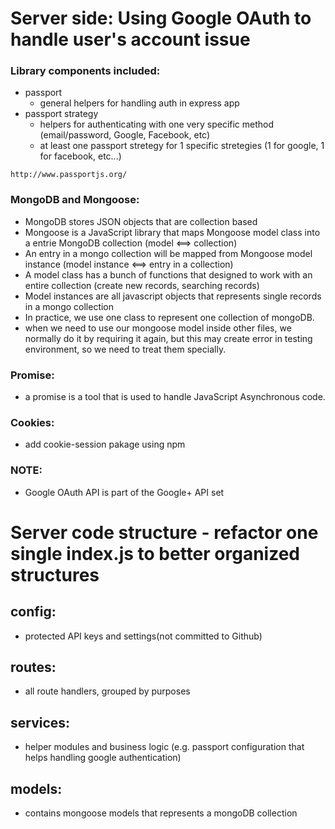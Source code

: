 # Server side: Using Google OAuth to handle user's account issue

### Library components included:

- passport
  - general helpers for handling auth in express app
- passport strategy
  - helpers for authenticating with one very specific method (email/password, Google, Facebook, etc)
  - at least one passport stretegy for 1 specific stretegies (1 for google, 1 for facebook, etc...)

`http://www.passportjs.org/`

### MongoDB and Mongoose:

- MongoDB stores JSON objects that are collection based
- Mongoose is a JavaScript library that maps Mongoose model class into a entrie MongoDB collection (model <==> collection)
- An entry in a mongo collection will be mapped from Mongoose model instance (model instance <==> entry in a collection)
- A model class has a bunch of functions that designed to work with an entire collection (create new records, searching records)
- Model instances are all javascript objects that represents single records in a mongo collection
- In practice, we use one class to represent one collection of mongoDB.
- when we need to use our mongoose model inside other files, we normally do it by requiring it again, but this may create error in testing environment, so we need to treat them specially.

### Promise:
- a promise is a tool that is used to handle JavaScript Asynchronous code.

### Cookies:
-   add cookie-session pakage using npm

### NOTE:

- Google OAuth API is part of the Google+ API set

# Server code structure - refactor one single index.js to better organized structures

## config:

- protected API keys and settings(not committed to Github)

## routes:

- all route handlers, grouped by purposes

## services:

- helper modules and business logic (e.g. passport configuration that helps handling google authentication)

## models:
- contains mongoose models that represents a mongoDB collection
